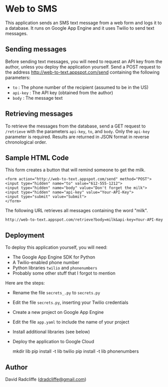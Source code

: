 # Web to SMS

This application sends an SMS text message from a web form and logs it to
a database. It runs on Google App Engine and it uses Twilio to send text
messages.

## Sending messages

Before sending text messages, you will need to request an API key from the
author, unless you deploy the application yourself. Send a POST request
to the address http://web-to-text.appspot.com/send containing the following
parameters:

* `to` : The phone number of the recipient (assumed to be in the US)
* `api-key` : The API key (obtained from the author)
* `body` : The message text

## Retrieving messages

To retrieve the messages from the database, send a GET request to
`/retrieve` with the parameters `api-key`, `to`, and `body`. 
Only the `api-key` parameter is required. 
Results are returned in JSON format in reverse chronological order.

## Sample HTML Code

This form creates a button that will remind someone to get the milk.

    <form action="http://web-to-text.appspot.com/send" method="POST">
    <input type="hidden" name="to" value="612-555-1212">
    <input type="hidden" name="body" value="Don't forget the milk">
    <input type="hidden" name="api-key" value="Your-API-Key">
    <input type="submit" value="Submit">
    </form>

The following URL retrieves all messages containing the word "milk".

    http://web-to-text.appspot.com/retrieve?body=milk&api-key=Your-API-Key
    

## Deployment

To deploy this application yourself, you will need:

* The Google App Engine SDK for Python
* A Twilio-enabled phone number
* Python libraries `twilio` and `phonenumbers`
* Probably some other stuff that I forgot to mention


Here are the steps:

* Rename the file `secrets_.py` to `secrets.py`
* Edit the file `secrets.py`, inserting your Twilio credentials
* Create a new project on Google App Engine
* Edit the file `app.yaml` to include the name of your project
* Install additional libraries (see below)
* Deploy the application to Google Cloud

     mkdir lib
     pip install -t lib twilio
     pip install -t lib phonenumbers

## Author

David Radcliffe (dradcliffe@gmail.com)
